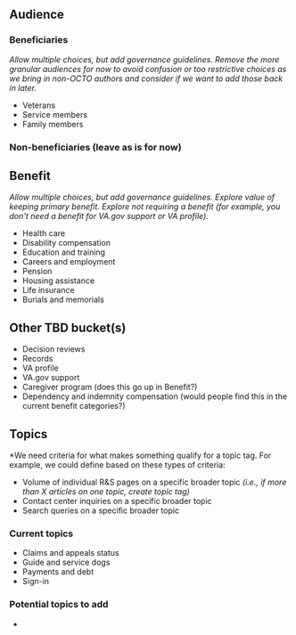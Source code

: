 ## Audience

### Beneficiaries
*Allow multiple choices, but add governance guidelines. Remove the more granular audiences for now to avoid confusion or too restrictive choices as we bring in non-OCTO authors and consider if we want to add those back in later.*
- Veterans
- Service members
- Family members

### Non-beneficiaries (leave as is for now)

## Benefit
*Allow multiple choices, but add governance guidelines. Explore value of keeping primary benefit. Explore not requiring a benefit (for example, you don't need a benefit for VA.gov support or VA profile).*
- Health care    
- Disability compensation
- Education and training
- Careers and employment
- Pension
- Housing assistance
- Life insurance
- Burials and memorials

## Other TBD bucket(s)

- Decision reviews
- Records
- VA profile
- VA.gov support
- Caregiver program (does this go up in Benefit?)
- Dependency and indemnity compensation (would people find this in the current benefit categories?)

## Topics

*We need criteria for what makes something qualify for a topic tag. For example, we could define based on these types of criteria:
  - Volume of individual R&S pages on a specific broader topic *(i.e., if more than X articles on one topic, create topic tag)*
  - Contact center inquiries on a specific broader topic 
  - Search queries on a specific broader topic

### Current topics
- Claims and appeals status
- Guide and service dogs
- Payments and debt
- Sign-in 

### Potential topics to add
- 

